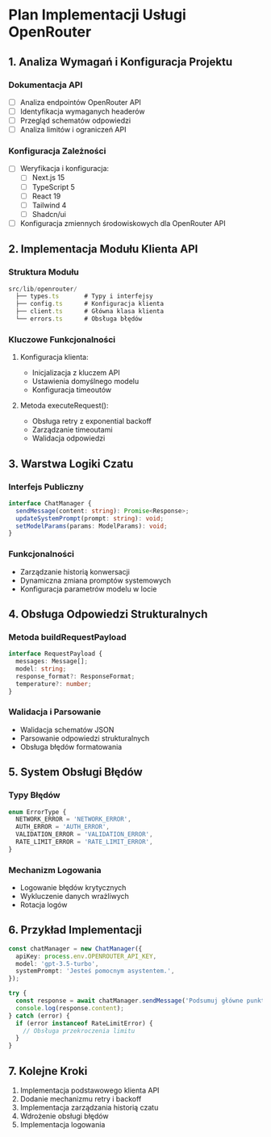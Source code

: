 # Plan Implementacji Usługi OpenRouter

## 1. Analiza Wymagań i Konfiguracja Projektu

### Dokumentacja API

- [ ] Analiza endpointów OpenRouter API
- [ ] Identyfikacja wymaganych headerów
- [ ] Przegląd schematów odpowiedzi
- [ ] Analiza limitów i ograniczeń API

### Konfiguracja Zależności

- [ ] Weryfikacja i konfiguracja:
  - [ ] Next.js 15
  - [ ] TypeScript 5
  - [ ] React 19
  - [ ] Tailwind 4
  - [ ] Shadcn/ui
- [ ] Konfiguracja zmiennych środowiskowych dla OpenRouter API

## 2. Implementacja Modułu Klienta API

### Struktura Modułu

```typescript
src/lib/openrouter/
  ├── types.ts       # Typy i interfejsy
  ├── config.ts      # Konfiguracja klienta
  ├── client.ts      # Główna klasa klienta
  └── errors.ts      # Obsługa błędów
```

### Kluczowe Funkcjonalności

1. Konfiguracja klienta:

   - Inicjalizacja z kluczem API
   - Ustawienia domyślnego modelu
   - Konfiguracja timeoutów

2. Metoda executeRequest():
   - Obsługa retry z exponential backoff
   - Zarządzanie timeoutami
   - Walidacja odpowiedzi

## 3. Warstwa Logiki Czatu

### Interfejs Publiczny

```typescript
interface ChatManager {
  sendMessage(content: string): Promise<Response>;
  updateSystemPrompt(prompt: string): void;
  setModelParams(params: ModelParams): void;
}
```

### Funkcjonalności

- Zarządzanie historią konwersacji
- Dynamiczna zmiana promptów systemowych
- Konfiguracja parametrów modelu w locie

## 4. Obsługa Odpowiedzi Strukturalnych

### Metoda buildRequestPayload

```typescript
interface RequestPayload {
  messages: Message[];
  model: string;
  response_format?: ResponseFormat;
  temperature?: number;
}
```

### Walidacja i Parsowanie

- Walidacja schematów JSON
- Parsowanie odpowiedzi strukturalnych
- Obsługa błędów formatowania

## 5. System Obsługi Błędów

### Typy Błędów

```typescript
enum ErrorType {
  NETWORK_ERROR = 'NETWORK_ERROR',
  AUTH_ERROR = 'AUTH_ERROR',
  VALIDATION_ERROR = 'VALIDATION_ERROR',
  RATE_LIMIT_ERROR = 'RATE_LIMIT_ERROR',
}
```

### Mechanizm Logowania

- Logowanie błędów krytycznych
- Wykluczenie danych wrażliwych
- Rotacja logów

## 6. Przykład Implementacji

```typescript
const chatManager = new ChatManager({
  apiKey: process.env.OPENROUTER_API_KEY,
  model: 'gpt-3.5-turbo',
  systemPrompt: 'Jesteś pomocnym asystentem.',
});

try {
  const response = await chatManager.sendMessage('Podsumuj główne punkty.');
  console.log(response.content);
} catch (error) {
  if (error instanceof RateLimitError) {
    // Obsługa przekroczenia limitu
  }
}
```

## 7. Kolejne Kroki

1. Implementacja podstawowego klienta API
2. Dodanie mechanizmu retry i backoff
3. Implementacja zarządzania historią czatu
4. Wdrożenie obsługi błędów
5. Implementacja logowania

